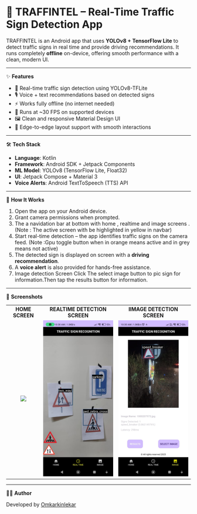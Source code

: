 # 🚦 TRAFFINTEL – Real-Time Traffic Sign Detection App

TRAFFINTEL is an Android app that uses **YOLOv8 + TensorFlow Lite** to detect traffic signs in real time and provide driving recommendations. It runs completely **offline** on-device, offering smooth performance with a clean, modern UI.

---

✨ **Features**

- 📸 Real-time traffic sign detection using YOLOv8-TFLite  
- 🎙️ Voice + text recommendations based on detected signs  
- ⚡ Works fully offline (no internet needed)  
- 📱 Runs at ~30 FPS on supported devices  
- 🖼️ Clean and responsive Material Design UI  
- 🔔 Edge-to-edge layout support with smooth interactions  

---

🛠 **Tech Stack**

- **Language**: Kotlin  
- **Framework**: Android SDK + Jetpack Components  
- **ML Model**: YOLOv8 (TensorFlow Lite, Float32)  
- **UI**: Jetpack Compose + Material 3  
- **Voice Alerts**: Android TextToSpeech (TTS) API  

---

🚀 **How It Works**

1. Open the app on your Android device.  
2. Grant camera permissions when prompted.
3. The a navidation bar at bottom with home , realtime and image screens . (Note : The active screen with be highlighted in yellow in navbar)
4. Start real-time detection – the app identifies traffic signs on the camera feed. (Note :Gpu toggle button when in orange means active and in grey means not active)  
5. The detected sign is displayed on screen with a **driving recommendation**.  
6. A **voice alert** is also provided for hands-free assistance.
7. Image detection Screen Click The select image button to pic sign for information.Then tap the results button for information.  

---

📸 **Screenshots**

<table>
  <tr>
    <td align="center"><b>HOME SCREEN</b></td>
    <td align="center"><b>REALTIME DETECTION SCREEN</b></td>
    <td align="center"><b>IIMAGE DETECTION SCREEN</b></td>
  </tr>
  <tr>
    <td align="center"><img src="IMAGE 5.jpeg" width="300"></td>
    <td align="center"><img src="IMAGE 7.jpeg" width="300"></td>
    <td align="center"><img src="IMAGE 2.jpeg" width="300"></td>
  </tr>
</table>

---

👨‍💻 **Author**

Developed by [Omkarkinlekar](https://github.com/omkarkinlekar)  






